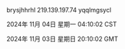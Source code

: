 brysjhhrhl 219.139.197.74 yqqlmgsycl

2024年 11月 04日 星期一 04:10:02 CST

2024年 11月 03日 星期日 20:10:02 GMT
